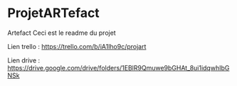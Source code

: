 # ProjetARTefact

Artefact 
Ceci est le readme du projet

Lien trello : https://trello.com/b/iA1lho9c/projart

Lien drive : https://drive.google.com/drive/folders/1EBlR9Qmuwe9bGHAt_8ui1idqwhIbGNSk




